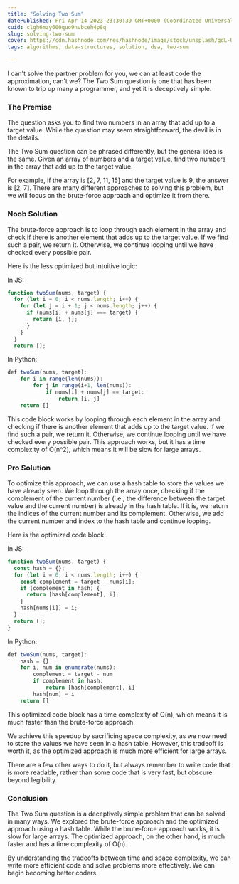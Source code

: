 ```yaml
---
title: "Solving Two Sum"
datePublished: Fri Apr 14 2023 23:30:39 GMT+0000 (Coordinated Universal Time)
cuid: clgh6mzy600quo9nvbceh4p8q
slug: solving-two-sum
cover: https://cdn.hashnode.com/res/hashnode/image/stock/unsplash/gdL-UZfnD3I/upload/c0eb0555b36dfcfde9c5bbca15cde0b6.jpeg
tags: algorithms, data-structures, solution, dsa, two-sum

---
```


I can't solve the partner problem for you, we can at least code the approximation, can't we? The Two Sum question is one that has been known to trip up many a programmer, and yet it is deceptively simple.

### The Premise

The question asks you to find two numbers in an array that add up to a target value. While the question may seem straightforward, the devil is in the details.

The Two Sum question can be phrased differently, but the general idea is the same. Given an array of numbers and a target value, find two numbers in the array that add up to the target value.

For example, if the array is \[2, 7, 11, 15\] and the target value is 9, the answer is \[2, 7\]. There are many different approaches to solving this problem, but we will focus on the brute-force approach and optimize it from there.

### Noob Solution

The brute-force approach is to loop through each element in the array and check if there is another element that adds up to the target value. If we find such a pair, we return it. Otherwise, we continue looping until we have checked every possible pair.

Here is the less optimized but intuitive logic:

In JS:

```javascript
function twoSum(nums, target) {
  for (let i = 0; i < nums.length; i++) {
    for (let j = i + 1; j < nums.length; j++) {
      if (nums[i] + nums[j] === target) {
        return [i, j];
      }
    }
  }
  return [];
```

In Python:

```javascript
def twoSum(nums, target):
    for i in range(len(nums)):
        for j in range(i+1, len(nums)):
            if nums[i] + nums[j] == target:
                return [i, j]
    return []
```

This code block works by looping through each element in the array and checking if there is another element that adds up to the target value. If we find such a pair, we return it. Otherwise, we continue looping until we have checked every possible pair. This approach works, but it has a time complexity of O(n^2), which means it will be slow for large arrays.

### Pro Solution

To optimize this approach, we can use a hash table to store the values we have already seen. We loop through the array once, checking if the complement of the current number (i.e., the difference between the target value and the current number) is already in the hash table. If it is, we return the indices of the current number and its complement. Otherwise, we add the current number and index to the hash table and continue looping.

Here is the optimized code block:

In JS:

```javascript
function twoSum(nums, target) {
  const hash = {};
  for (let i = 0; i < nums.length; i++) {
    const complement = target - nums[i];
    if (complement in hash) {
      return [hash[complement], i];
    }
    hash[nums[i]] = i;
  }
  return [];
}
```

In Python:

```javascript
def twoSum(nums, target):
    hash = {}
    for i, num in enumerate(nums):
        complement = target - num
        if complement in hash:
            return [hash[complement], i]
        hash[num] = i
    return []
```

This optimized code block has a time complexity of O(n), which means it is much faster than the brute-force approach.

We achieve this speedup by sacrificing space complexity, as we now need to store the values we have seen in a hash table. However, this tradeoff is worth it, as the optimized approach is much more efficient for large arrays.

There are a few other ways to do it, but always remember to write code that is more readable, rather than some code that is very fast, but obscure beyond legibility.

### Conclusion

The Two Sum question is a deceptively simple problem that can be solved in many ways. We explored the brute-force approach and the optimized approach using a hash table. While the brute-force approach works, it is slow for large arrays. The optimized approach, on the other hand, is much faster and has a time complexity of O(n).

By understanding the tradeoffs between time and space complexity, we can write more efficient code and solve problems more effectively. We can begin becoming better coders.